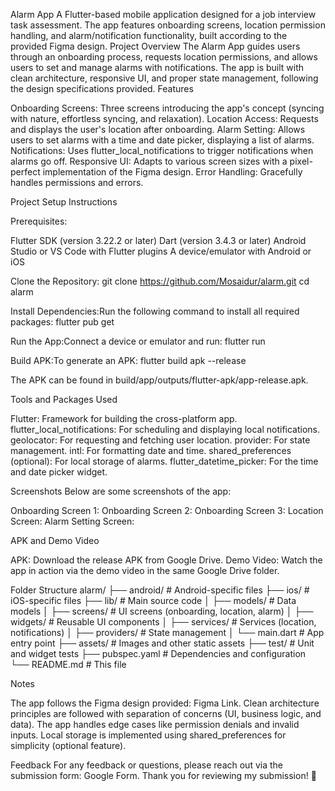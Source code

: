 Alarm App
A Flutter-based mobile application designed for a job interview task assessment. The app features onboarding screens, location permission handling, and alarm/notification functionality, built according to the provided Figma design.
Project Overview
The Alarm App guides users through an onboarding process, requests location permissions, and allows users to set and manage alarms with notifications. The app is built with clean architecture, responsive UI, and proper state management, following the design specifications provided.
Features

Onboarding Screens: Three screens introducing the app's concept (syncing with nature, effortless syncing, and relaxation).
Location Access: Requests and displays the user's location after onboarding.
Alarm Setting: Allows users to set alarms with a time and date picker, displaying a list of alarms.
Notifications: Uses flutter_local_notifications to trigger notifications when alarms go off.
Responsive UI: Adapts to various screen sizes with a pixel-perfect implementation of the Figma design.
Error Handling: Gracefully handles permissions and errors.

Project Setup Instructions

Prerequisites:

Flutter SDK (version 3.22.2 or later)
Dart (version 3.4.3 or later)
Android Studio or VS Code with Flutter plugins
A device/emulator with Android or iOS


Clone the Repository:
git clone https://github.com/Mosaidur/alarm.git
cd alarm


Install Dependencies:Run the following command to install all required packages:
flutter pub get


Run the App:Connect a device or emulator and run:
flutter run


Build APK:To generate an APK:
flutter build apk --release

The APK can be found in build/app/outputs/flutter-apk/app-release.apk.


Tools and Packages Used

Flutter: Framework for building the cross-platform app.
flutter_local_notifications: For scheduling and displaying local notifications.
geolocator: For requesting and fetching user location.
provider: For state management.
intl: For formatting date and time.
shared_preferences (optional): For local storage of alarms.
flutter_datetime_picker: For the time and date picker widget.

Screenshots
Below are some screenshots of the app:

Onboarding Screen 1:
Onboarding Screen 2:
Onboarding Screen 3:
Location Screen:
Alarm Setting Screen:

APK and Demo Video

APK: Download the release APK from Google Drive.
Demo Video: Watch the app in action via the demo video in the same Google Drive folder.

Folder Structure
alarm/
├── android/                    # Android-specific files
├── ios/                        # iOS-specific files
├── lib/                        # Main source code
│   ├── models/                 # Data models
│   ├── screens/                # UI screens (onboarding, location, alarm)
│   ├── widgets/                # Reusable UI components
│   ├── services/               # Services (location, notifications)
│   ├── providers/              # State management
│   └── main.dart               # App entry point
├── assets/                     # Images and other static assets
├── test/                       # Unit and widget tests
├── pubspec.yaml                # Dependencies and configuration
└── README.md                   # This file

Notes

The app follows the Figma design provided: Figma Link.
Clean architecture principles are followed with separation of concerns (UI, business logic, and data).
The app handles edge cases like permission denials and invalid inputs.
Local storage is implemented using shared_preferences for simplicity (optional feature).

Feedback
For any feedback or questions, please reach out via the submission form: Google Form.
Thank you for reviewing my submission! 🚀
